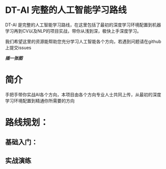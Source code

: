# DT-AI 完整的人工智能学习路线

DT-AI 是完整的人工智能学习路线，在这里包括了最初的深度学习环境配置到机器学习再到CV以及NLP的项目实战，带你从浅到深，极快上手深度学习。

我们希望这里的资源能帮助您充分学习人工智能各个方向，若遇到问题请在github上提交issues


***插一张图***


# 简介

手把手带你实战AI各个方向，本项目由各个方向专业人士共同上传，从最初的深度学习环境配置到精通你所需要的方向

# 路线规划：
## 基础入门：


## 实战演练
